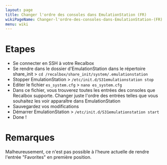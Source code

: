 ```yaml
---
layout: page
title: Changer l'ordre des consoles dans EmulationStation (FR)
wikiPageName: Changer-l'ordre-des-consoles-dans-EmulationStation-(FR)
menu: wiki
---
```


# Etapes
* Se connecter en SSH à votre Recalbox
* Se rendre dans le dossier d'EmulationStation dans le répertoire share_init > `cd /recalbox/share_init/system/.emulationstation`
* Stopper EmulationStation > `/etc/init.d/S31emulationstation stop`
* Editer le fichier `es_system.cfg` > `nano es_system.cfg`
* Dans ce fichier, vous trouverez toutes les entrées des consoles que Recalbox supporte. Changer juste l'ordre des entrées telles que vous souhaitez les voir apparaître dans EmulationStation
* Sauvegardez vos modifications
* Démarrer EmulationStation > `/etc/init.d/S31emulationstation start`
* Done !

# Remarques
Malheureusement, ce n'est pas possible à l'heure actuelle de rendre l'entrée "Favorites" en première position.
